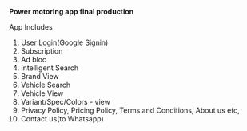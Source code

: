 **Power motoring app final production**

App Includes
1. User Login(Google Signin)
2. Subscription
3. Ad bloc
4. Intelligent Search
5. Brand View
6. Vehicle Search
7. Vehicle View
8. Variant/Spec/Colors  - view
9. Privacy Policy, Pricing Policy, Terms and Conditions, About us etc,
10. Contact us(to Whatsapp)

